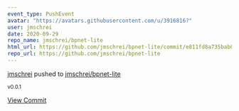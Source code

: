 ```yaml
---
event_type: PushEvent
avatar: "https://avatars.githubusercontent.com/u/3916816?"
user: jmschrei
date: 2020-09-29
repo_name: jmschrei/bpnet-lite
html_url: https://github.com/jmschrei/bpnet-lite/commit/e811fd8a735bab001b5850565b4e0a27e8a0a03f
repo_url: https://github.com/jmschrei/bpnet-lite
---
```


<a href='https://github.com/jmschrei' target='_blank'>jmschrei</a> pushed to <a href='https://github.com/jmschrei/bpnet-lite' target='_blank'>jmschrei/bpnet-lite</a>

<small>v0.0.1</small>

<a href='https://github.com/jmschrei/bpnet-lite/commit/e811fd8a735bab001b5850565b4e0a27e8a0a03f' target='_blank'>View Commit</a>